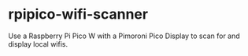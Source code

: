 # rpipico-wifi-scanner
Use a Raspberry Pi Pico W with a Pimoroni Pico Display to scan for and display local wifis.
